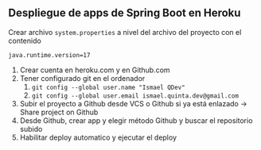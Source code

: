 
## Despliegue de apps de Spring Boot en Heroku

Crear archivo `system.properties` a nivel del archivo del proyecto con el contenido


```
java.runtime.version=17

```
1. Crear cuenta en heroku.com y en Github.com
2. Tener configurado git en el ordenador
     1. `git config --global user.name "Ismael QDev"`
     2. `git config --global user.email ismael.quinta.dev@gmail.com`
3. Subir el proyecto a Github desde VCS o Github si ya está enlazado -> Share project on Github
4. Desde Github, crear app y elegir método Github y buscar el repositorio subido
5. Habilitar deploy automatico y ejecutar el deploy
